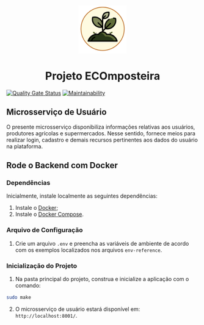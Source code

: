 <div>
    <p align="center">
    <img src='https://raw.githubusercontent.com/Projeto-ECOmposteira/documentacao/main/assets/img/logo/logo.png' alt="Projeto Kokama" width="25%"/>
    </p> 
    <h1 align="center">
    Projeto ECOmposteira
    </h1>
</div>

[![Quality Gate Status](https://sonarcloud.io/api/project_badges/measure?project=Projeto-ECOmposteira_usuario&metric=alert_status)](https://sonarcloud.io/dashboard?id=Projeto-ECOmposteira_usuario)
[![Maintainability](https://api.codeclimate.com/v1/badges/7c4d3fed40287bac69c6/maintainability)](https://codeclimate.com/github/Projeto-ECOmposteira/usuario/maintainability)

## Microsserviço de Usuário

O presente microsserviço disponibiliza informações relativas aos usuários, produtores agrícolas e supermercados. Nesse sentido, fornece meios para realizar login, cadastro e demais recursos pertinentes aos dados do usuário na plataforma.

## Rode o Backend com Docker

### Dependências

Inicialmente, instale localmente as seguintes dependências:

1. Instale o [Docker](https://docs.docker.com/install/linux/docker-ce/ubuntu/);
2. Instale o [Docker Compose](https://docs.docker.com/compose/install/).

### Arquivo de Configuração

1. Crie um arquivo `.env` e preencha as variáveis de ambiente de acordo com os exemplos localizados nos arquivos `env-reference`.

### Inicialização do Projeto

1. Na pasta principal do projeto, construa e inicialize a aplicação com o comando:

```bash
sudo make
```

2. O microsserviço de usuário estará disponível em: `http://localhost:8001/`.
